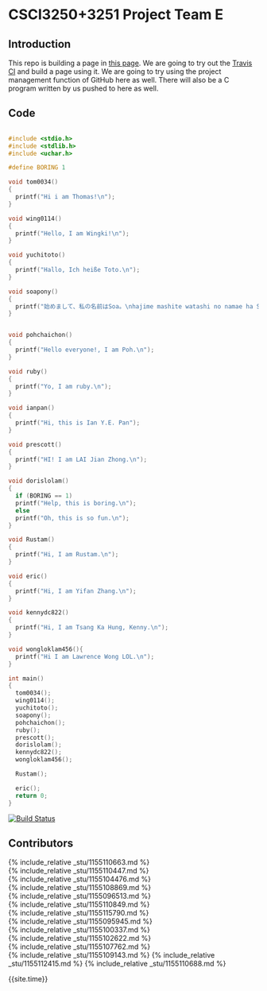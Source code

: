 # CSCI3250+3251 Project Team E #
## Introduction ##

This repo is building a page in [this page](https://csci3250-2019.github.io/project-team-e/). We are going to try out the [Travis CI](https://travis-ci.org/) and build a page using it. We are going to try using the project management function of GitHub here as well. There will also be a C program written by us pushed to here as well.

## Code ##
```c

#include <stdio.h>
#include <stdlib.h>
#include <uchar.h>

#define BORING 1

void tom0034()
{
  printf("Hi i am Thomas!\n");
}

void wing0114()
{
  printf("Hello, I am Wingki!\n");
}

void yuchitoto()
{
  printf("Hallo, Ich heiße Toto.\n");
}

void soapony()
{
  printf("始めまして、私の名前はSoa。\nhajime mashite watashi no namae ha Soa。\n");
}


void pohchaichon()
{
  printf("Hello everyone!, I am Poh.\n");
}

void ruby()
{
  printf("Yo, I am ruby.\n");
}

void ianpan()
{
  printf("Hi, this is Ian Y.E. Pan");
}

void prescott()
{
  printf("HI! I am LAI Jian Zhong.\n");
}

void dorislolam()
{
  if (BORING == 1)
  printf("Help, this is boring.\n");
  else
  printf("Oh, this is so fun.\n");
}

void Rustam()
{
  printf("Hi, I am Rustam.\n");
}

void eric()
{
  printf("Hi, I am Yifan Zhang.\n");
}

void kennydc822()
{
  printf("Hi, I am Tsang Ka Hung, Kenny.\n");
}

void wongloklam456(){
  printf("Hi I am Lawrence Wong LOL.\n");
}

int main()
{
  tom0034();
  wing0114();
  yuchitoto();
  soapony();
  pohchaichon();
  ruby();
  prescott();
  dorislolam();
  kennydc822();
  wongloklam456();

  Rustam();

  eric();
  return 0;
}
```
[![Build Status](https://travis-ci.org/csci3250-2019/project-team-e.svg?branch=master)](https://travis-ci.org/csci3250-2019/project-team-e)

## Contributors ##

{% include_relative _stu/1155110663.md %}  
{% include_relative _stu/1155110447.md %}  
{% include_relative _stu/1155104476.md %}  
{% include_relative _stu/1155108869.md %}  
{% include_relative _stu/1155096513.md %}  
{% include_relative _stu/1155110849.md %}  
{% include_relative _stu/1155115790.md %}  
{% include_relative _stu/1155095945.md %}  
{% include_relative _stu/1155100337.md %}  
{% include_relative _stu/1155102622.md %}  
{% include_relative _stu/1155107762.md %}  
{% include_relative _stu/1155109143.md %}
{% include_relative _stu/1155112415.md %}
{% include_relative _stu/1155110688.md %}

{{site.time}}
